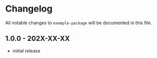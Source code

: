 # Changelog

All notable changes to `exemple-package` will be documented in this file.

## 1.0.0 - 202X-XX-XX

- initial release
